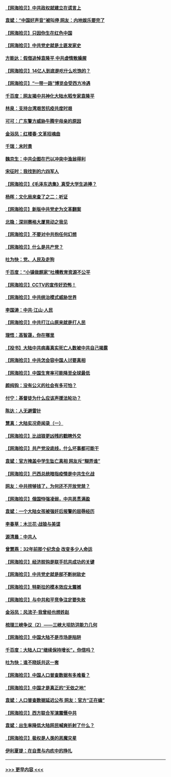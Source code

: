 #### [【网海拾贝】中共政权就建立在谎言上](../pages/nsc993/n12981880.md?t=05291301) 
#### [袁斌：“中国好声音”被叫停 网友：内地娱乐要完了](../pages/nsc993/n12981826.md?t=05291301) 
#### [【网海拾贝】只因你生在红色中国](../pages/nsc993/n12979096.md?t=05291301) 
#### [【网海拾贝】中共党史就是土匪发家史](../pages/nsc993/n12976478.md?t=05291301) 
#### [方能达：假借追悼袁隆平 中共虚情散臊腥](../pages/nsc993/n12976396.md?t=05291301) 
#### [【网海拾贝】14亿人到底是吃什么吃饱的？](../pages/nsc993/n12974125.md?t=05291301) 
#### [【网海拾贝】“一带一路”博览会受西方冷遇](../pages/nsc993/n12971787.md?t=05291301) 
#### [千百度：网友揭中共神化大陆水稻专家袁隆平](../pages/nsc993/n12971733.md?t=05291301) 
#### [林泉：支持台湾艰苦抗疫共度时艰](../pages/nsc993/n12971350.md?t=05291301) 
#### [可可：广东警方威胁牛腾宇母亲的原因](../pages/nsc993/n12971100.md?t=05291301) 
#### [金浴凤：红楼春·文革招魂曲](../pages/nsc993/n12970354.md?t=05291301) 
#### [千瑞：末时景](../pages/nsc993/n12970337.md?t=05291301) 
#### [魏京生：中共企图在巴以冲突中渔翁得利](../pages/nsc993/n12970286.md?t=05291301) 
#### [宋征时：我找到的六四军人](../pages/nsc993/n12970213.md?t=05291301) 
#### [【网海拾贝】《毛泽东选集》真受大学生追捧？](../pages/nsc993/n12968779.md?t=05291301) 
#### [杨晖：文化局来查了之二：听证](../pages/nsc993/n12966528.md?t=05291301) 
#### [【网海拾贝】新版中共党史为文革翻案](../pages/nsc993/n12967526.md?t=05291301) 
#### [北隐：深圳赛格大厦晃动之我见](../pages/nsc993/n12967393.md?t=05291301) 
#### [【网海拾贝】不要对中共抱任何幻想](../pages/nsc993/n12965222.md?t=05291301) 
#### [【网海拾贝】什么是共产党？](../pages/nsc993/n12962781.md?t=05291301) 
#### [吐为快：党、人民及走狗](../pages/nsc993/n12962747.md?t=05291301) 
#### [千百度：“小镇做题家”吐槽教育资源不公平](../pages/nsc993/n12962705.md?t=05291301) 
#### [【网海拾贝】CCTV的宣传好恐怖！](../pages/nsc993/n12959984.md?t=05291301) 
#### [【网海拾贝】中共统治模式威胁世界](../pages/nsc993/n12957622.md?t=05291301) 
#### [李国涛：中共‧江山‧人民](../pages/nsc993/n12957502.md?t=05291301) 
#### [【网海拾贝】中共打江山原来就是打人民](../pages/nsc993/n12954345.md?t=05291301) 
#### [理悟：高智晟，你在哪里](../pages/nsc993/n12953115.md?t=05291301) 
#### [【投书】大陆中共病毒真实死亡人数被中共自己揭露](../pages/nsc993/n12953050.md?t=05291301) 
#### [【网海拾贝】中共怎会容中国人讨要真相](../pages/nsc993/n12952161.md?t=05291301) 
#### [【网海拾贝】中国生育率可能降至全球最低](../pages/nsc993/n12948793.md?t=05291301) 
#### [颜纯钩：没有公义的社会有多可怕？](../pages/nsc993/n12947626.md?t=05291301) 
#### [付宁：基督徒为什么应该声援法轮功？](../pages/nsc993/n12947233.md?t=05291301) 
#### [陈达：人无避雷针](../pages/nsc993/n12947098.md?t=05291301) 
#### [慧真：大陆实况奇闻录（一）](../pages/nsc993/n12945811.md?t=05291301) 
#### [【网海拾贝】比战狼更凶残的戳瞎外交](../pages/nsc993/n12945717.md?t=05291301) 
#### [【网海拾贝】共产党没底线，什么坏事都可能干](../pages/nsc993/n12942090.md?t=05291301) 
#### [袁斌：官方掩盖中学生坠亡真相 网友斥“糊弄谁”](../pages/nsc993/n12942029.md?t=05291301) 
#### [【网海拾贝】巴西总统暗指疫情是中共生化战](../pages/nsc993/n12938999.md?t=05291301) 
#### [网友：中共捞够钱了，为何还不开放党禁？](../pages/nsc993/n12938952.md?t=05291301) 
#### [【网海拾贝】俄国恃强凌弱，中共恶贯满盈](../pages/nsc993/n12936626.md?t=05291301) 
#### [袁斌：一个大陆女孩被强奸后报警的屈辱经历](../pages/nsc993/n12936547.md?t=05291301) 
#### [李春草：木兰花·战狼与美谍](../pages/nsc993/n12935995.md?t=05291301) 
#### [源清晨：中共人](../pages/nsc993/n12935589.md?t=05291301) 
#### [曾慧燕：32年前那个纪念会 改变多少人命运](../pages/nsc993/n12934233.md?t=05291301) 
#### [【网海拾贝】经济脱钩是联手抗共成功的关键](../pages/nsc993/n12934176.md?t=05291301) 
#### [【网海拾贝】中共党史就是部不断树敌史](../pages/nsc993/n12932844.md?t=05291301) 
#### [【网海拾贝】特斯拉的模本效应太震撼](../pages/nsc993/n12925626.md?t=05291301) 
#### [【网海拾贝】与中共和平竞争注定要失败](../pages/nsc993/n12923326.md?t=05291301) 
#### [金浴凤：风流子‧我曾经也想姓赵](../pages/nsc993/n12920911.md?t=05291301) 
#### [梳理三峡争议（2）——三峡大坝防洪能力几何](../pages/nsc993/n12920173.md?t=05291301) 
#### [【网海拾贝】中国大陆不是市场是陷阱](../pages/nsc993/n12920143.md?t=05291301) 
#### [千百度：大陆人口“继续保持增长”，你信吗？](../pages/nsc993/n12918946.md?t=05291301) 
#### [吐为快：谁不晓妖共这一套](../pages/nsc993/n12918941.md?t=05291301) 
#### [【网海拾贝】中国人口普查数据有多难看？](../pages/nsc993/n12917822.md?t=05291301) 
#### [【网海拾贝】中国才是真正的“无依之地”](../pages/nsc993/n12915845.md?t=05291301) 
#### [袁斌：人口普查数据延迟公布 网友：官方“正在编”](../pages/nsc993/n12915748.md?t=05291301) 
#### [【网海拾贝】西方联合军演震慑中共](../pages/nsc993/n12913466.md?t=05291301) 
#### [袁斌：出生率降低大陆网民喊爽折射了什么？](../pages/nsc993/n12913365.md?t=05291301) 
#### [【网海拾贝】极权是人类的恶魔灾星](../pages/nsc993/n12910697.md?t=05291301) 
#### [伊利夏提：在自责与内疚中的挣扎](../pages/nsc993/n12910493.md?t=05291301) 

----
#### [ >>> 更早内容 <<< ](../indexes/nsc993-earlier.md)
